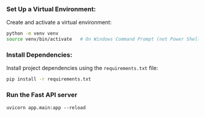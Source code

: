 ### Set Up a Virtual Environment:
   Create and activate a virtual environment:
   ```bash
   python -m venv venv
   source venv/bin/activate   # On Windows Command Prompt (not Power Shell), use venv\Scripts\activate
   ```

### Install Dependencies:
   Install project dependencies using the `requirements.txt` file:
   ```bash
   pip install -r requirements.txt
   ```

### Run the Fast API server
    uvicorn app.main:app --reload